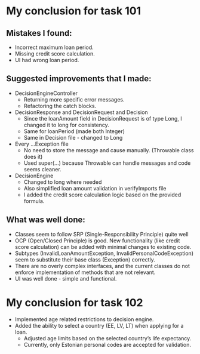 # My conclusion for task 101

## Mistakes I found:
* Incorrect maximum loan period.
* Missing credit score calculation. 
* UI had wrong loan period.

## Suggested improvements that I made:
* DecisionEngineController
  * Returning more specific error messages.
  * Refactoring the catch blocks.
* DecisionResponse and DecisionRequest and Decision
  * Since the loanAmount field in DecisionRequest is of type Long, I changed it to long for consistency.
  * Same for loanPeriod (made both Integer)
  * Same in Decision file - changed to Long
* Every ...Exception file
  * No need to store the message and cause manually. (Throwable class does it)
  * Used super(...) because Throwable can handle messages and code seems cleaner.
* DecisionEngine
  * Changed to long where needed
  * Also simplified loan amount validation in verifyImports file
  * I added the credit score calculation logic based on the provided formula.

## What was well done:
* Classes seem to follow SRP (Single-Responsibility Principle) quite well
* OCP (Open/Closed Principle) is good. New functionality (like credit score calculation) can be added with minimal changes to existing code.
* Subtypes (InvalidLoanAmountException, InvalidPersonalCodeException) seem to substitute their base class (Exception) correctly.
* There are no overly complex interfaces, and the current classes do not enforce implementation of methods that are not relevant.
* UI was well done - simple and functional.

# My conclusion for task 102
* Implemented age related restrictions to decision engine.
* Added the ability to select a country (EE, LV, LT) when applying for a loan.
  * Adjusted age limits based on the selected country’s life expectancy.
  * Currently, only Estonian personal codes are accepted for validation.


